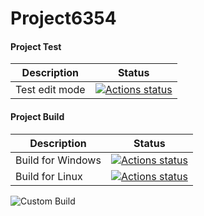 # Project6354

#### Project Test

| Description             | Status |
|-------------------------|--------|
| Test edit mode | [![Actions status](https://github.com/OnkelDolf/Project6354/workflows/Custom%20Build/badge.svg?event=push&branch=master)](https://github.com/OnkelDolf/Project6354#edit-mode) |


#### Project Build

| Description             | Status |
|-------------------------|--------|
| Build for Windows | [![Actions status](https://github.com/OnkelDolf/Project6354/workflows/Custom%20Build/badge.svg?event=push&branch=master)](https://github.com/OnkelDolf/Project6354#windows) |
| Build for Linux | [![Actions status](https://github.com/OnkelDolf/Project6354/workflows/Custom%20Build/badge.svg?event=push&branch=master)](https://github.com/OnkelDolf/Project6354#linux) |

![Custom Build](https://github.com/OnkelDolf/Project6354/workflows/Custom%20Build/badge.svg)
